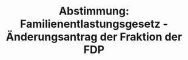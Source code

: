 ---
abstimmung:
  abstimmung: 1
  bundestagssitzung: 61
  legislaturperiode: 19
categories:
- Todo
data:
- title: Abstimmungsergebnis 20181108_1-data.pdf
  url: /res/2021-btw/abstimmungsergebnisse/20181108_1-data.pdf
- title: Abstimmungsergebnis 20181108_1_xls-data.xls
  url: /res/2021-btw/abstimmungsergebnisse/20181108_1_xls-data.xls
- title: Abstimmungsergebnis 20181108_1_xls-datacsv
  url: /res/2021-btw/abstimmungsergebnisse/csv/20181108_1_xls-datacsv
ergebnis:
  afd:
    enthaltung: 0
    gesamt: 92
    ja: 0
    nein: 84
    nichtabgegeben: 8
    ungueltig: 0
  bü90/gr:
    enthaltung: 0
    gesamt: 67
    ja: 1
    nein: 61
    nichtabgegeben: 5
    ungueltig: 0
  cdu/csu:
    enthaltung: 1
    gesamt: 246
    ja: 216
    nein: 3
    nichtabgegeben: 26
    ungueltig: 0
  die linke.:
    enthaltung: 59
    gesamt: 69
    ja: 0
    nein: 0
    nichtabgegeben: 10
    ungueltig: 0
  fdp:
    enthaltung: 0
    gesamt: 80
    ja: 0
    nein: 72
    nichtabgegeben: 8
    ungueltig: 0
  file: 20181108_1_xls-data.xls
  fraktionslos:
    enthaltung: 0
    gesamt: 2
    ja: 0
    nein: 2
    nichtabgegeben: 0
    ungueltig: 0
  spd:
    enthaltung: 0
    gesamt: 153
    ja: 145
    nein: 0
    nichtabgegeben: 8
    ungueltig: 0
layout: abstimmung
links:
- title: Link zu bundestag.de
  url: https://www.bundestag.de/parlament/plenum/abstimmung/abstimmung?id=552
preview: 'Deutscher Bundestag


  61. Sitzung des Deutschen Bundestages

  am Donnerstag, 8. November 2018


  Endgültiges Ergebnis der Namentlichen Abstimmung Nr. 1


  Gesetzentwurf der Bundesregierung

  Entwurf eines Gesetzes über Leistungsverbesserungen und Stabilisierung in der

  gesetzlichen Rentenversicherung (RV-Leistungsverbesserungs- und -Stabilisierungsgesetz)

  Drs. 19/4668, 19/5412 und 19/5586'
tags:
- Todo
title: 'Abstimmung: Familienentlastungsgesetz - Änderungsantrag der Fraktion der FDP'
---